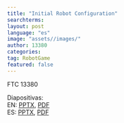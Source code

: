 ```yaml
---
title: "Initial Robot Configuration"
searchterms:
layout: post
language: "es"
image: "assets//images/"
author: 13380
categories:
tag: RobotGame
featured: false
---
```

FTC 13380<br>

Diapositivas:<br>
 EN: <a href="/translations/en-us/Robot/InitialRobotConfiguration.pptx">PPTX</a>,
 <a href="/translations/en-us/Robot/InitialRobotConfiguration.pdf">PDF</a><br>
ES: <a href="/translations/es/Robot/InitialRobotConfigurationES.pptx">PPTX</a>,
<a href="/translations/es/Robot/InitialRobotConfigurationES.pdf">PDF</a>
